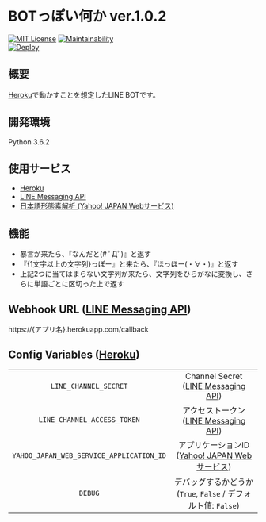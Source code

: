# BOTっぽい何か ver.1.0.2
[![MIT License](https://img.shields.io/badge/license-MIT-blue.svg?style=flat)](LICENSE) [![Maintainability](https://api.codeclimate.com/v1/badges/6b6ac25e1d6752fe67ae/maintainability)](https://codeclimate.com/github/massongit/LINE-BOT/maintainability)  
[![Deploy](https://www.herokucdn.com/deploy/button.png)](https://heroku.com/deploy)

## 概要
[Heroku](https://www.heroku.com/)で動かすことを想定したLINE BOTです。

## 開発環境
Python 3.6.2

## 使用サービス
* [Heroku](https://www.heroku.com/)
* [LINE Messaging API](https://developers.line.me/ja/services/messaging-api/)
* [日本語形態素解析 (Yahoo! JAPAN Webサービス)](https://developer.yahoo.co.jp/webapi/jlp/ma/v1/parse.html)

## 機能
* 暴言が来たら、『なんだと(# ﾟДﾟ)』と返す
* 『{1文字以上の文字列}っぽー』と来たら、『ほっほー(・∀・)』と返す
* 上記2つに当てはまらない文字列が来たら、文字列をひらがなに変換し、さらに単語ごとに区切った上で返す

## Webhook URL ([LINE Messaging API](https://developers.line.me/ja/services/messaging-api/))
https://{アプリ名}.herokuapp.com/callback

## Config Variables ([Heroku](https://www.heroku.com/))
|||
|:--:|:--:|
|`LINE_CHANNEL_SECRET`|Channel Secret ([LINE Messaging API](https://developers.line.me/ja/services/messaging-api/))|
|`LINE_CHANNEL_ACCESS_TOKEN`|アクセストークン ([LINE Messaging API](https://developers.line.me/ja/services/messaging-api/))|
|`YAHOO_JAPAN_WEB_SERVICE_APPLICATION_ID`|アプリケーションID ([Yahoo! JAPAN Webサービス](https://developer.yahoo.co.jp/start/))|
|`DEBUG`|デバッグするかどうか (`True`, `False` / デフォルト値: `False`)|
